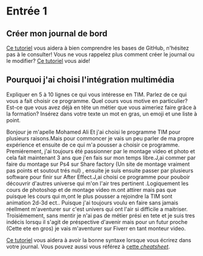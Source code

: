 # Entrée 1
## Créer mon journal de bord
[Ce tutoriel](https://guides.github.com/activities/hello-world/) vous aidera à bien comprendre les bases de GitHub, n'hésitez pas à le consulter!
Vous ne vous rappelez plus comment créer le journal ou le modifier? [Ce tutoriel](https://youtu.be/lX3bpuLK_Sg) vous aide! 

## Pourquoi j'ai choisi l'intégration multimédia
Expliquer en 5 à 10 lignes ce qui vous intéresse en TIM. Parlez de ce qui vous a fait choisir ce programme. Quel cours vous motive en particulier? Est-ce que vous avez déjà en tête un métier que vous aimeriez faire grâce à la formation? Insérez dans votre texte un mot en gras, un emoji et une liste à point. 

Bonjour je m'apelle Mohamed Ali Et j'ai choisi le programme TIM pour plusieurs raisons.Mais pour commoncer je vais un peu parler de ma propre expérience et ensuite de ce qui m'a pousser a choisir ce programme.
Premiérement, j'ai toujours été passionner par le montage video et photo et cela fait maintenant 3 ans que j'en fais sur mon temps libre.J,ai commer par faire du montage sur Ps4 sur Share factory (Un site de montage vraiment pas points et soutout trés nul) , ensuite je suis ensuite passer par plusieurs software pour finir sur After Effect.J,ai choisi ce programme pour pouboir découvrir d'autres universe qui m'on l'air tres pertinent .Logiquement les cours de photoshop et de montage video m.ont attirer mais pas que puisque les cours qui m,ont le  plus pousser a rejoindre la TIM sont animation 2d-3d ect.. Puisque j'ai toujours voulu en faire sans jamais réellment m'aventurer sur c'est univers qui ont l'air si difficile a maitriser.
Troisiémement, sans mentir je n'ai pas de métier prési en tete et je suis tres indécis lorsqu il s'agit de préspective d'avenir mais pour un futur proche (Cette ete en gros) je vais m'aventurer sur Fiverr en tant monteur video.

[Ce tutoriel](https://guides.github.com/features/mastering-markdown/) vous aidera à avoir la bonne syntaxe lorsque vous écrirez dans votre journal. Vous pouvez aussi vous référez à [cette *cheatsheet*](https://github.com/tchapi/markdown-cheatsheet/blob/master/README.md). 



